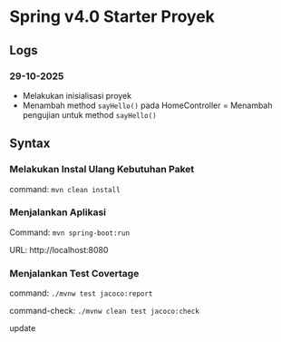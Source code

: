 # Spring v4.0 Starter Proyek

## Logs

### 29-10-2025

- Melakukan inisialisasi proyek
- Menambah method `sayHello()` pada HomeController
= Menambah pengujian untuk method `sayHello()`

## Syntax

### Melakukan Instal Ulang Kebutuhan Paket

command: `mvn clean install`

### Menjalankan Aplikasi

Command: `mvn spring-boot:run`

URL: http://localhost:8080

### Menjalankan Test Covertage

command: `./mvnw test jacoco:report`

command-check: `./mvnw clean test jacoco:check`

update




